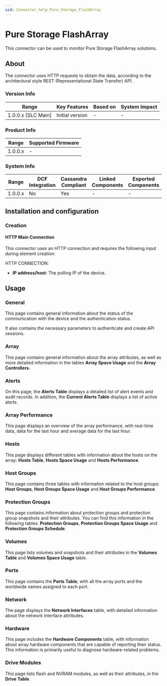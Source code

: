 ```yaml
---
uid: Connector_help_Pure_Storage_FlashArray
---
```


# Pure Storage FlashArray

This connector can be used to monitor Pure Storage FlashArray solutions.

## About

The connector uses HTTP requests to obtain the data, according to the architectural style REST (Representational State Transfer) API.

### Version Info

| Range                | Key Features     | Based on     | System Impact     |
|----------------------|------------------|--------------|-------------------|
| 1.0.0.x [SLC Main]   | Initial version  | -            | -                 |

### Product Info

| Range     | Supported Firmware     |
|-----------|------------------------|
| 1.0.0.x   | -                      |

### System Info

| Range     | DCF Integration     | Cassandra Compliant     | Linked Components     | Exported Components     |
|-----------|---------------------|-------------------------|-----------------------|-------------------------|
| 1.0.0.x   | No                  | Yes                     | -                     | -                       |

## Installation and configuration

### Creation

#### HTTP Main Connection

This connector uses an HTTP connection and requires the following input during element creation:

HTTP CONNECTION:

- **IP address/host**: The polling IP of the device.

## Usage

### General

This page contains general information about the status of the communication with the device and the authentication status.

It also contains the necessary parameters to authenticate and create API sessions.

### Array

This page contains general information about the array attributes, as well as more detailed information in the tables **Array Space Usage** and the **Array Controllers.**

### Alerts

On this page, the **Alerts Table** displays a detailed list of alert events and audit records. In addition, the **Current Alerts Table** displays a list of active alerts.

### Array Performance

This page displays an overview of the array performance, with real-time data, data for the last hour and average data for the last hour.

### Hosts

This page displays different tables with information about the hosts on the array: **Hosts Table**, **Hosts Space Usage** and **Hosts Performance**.

### Host Groups

This page contains three tables with information related to the host groups: **Host Groups**, **Host Groups Space Usage** and **Host Groups Performance**.

### Protection Groups

This page contains information about protection groups and protection group snapshots and their attributes. You can find this information in the following tables: **Protection Groups**, **Protection Groups Space Usage** and **Protection Groups Schedule**.

### Volumes

This page lists volumes and snapshots and their attributes in the **Volumes Table** and **Volumes Space Usage** table.

### Ports

This page contains the **Ports Table**, with all the array ports and the worldwide names assigned to each port.

### Network

The page displays the **Network Interfaces** table, with detailed information about the network interface attributes.

### Hardware

This page includes the **Hardware Components** table, with information about array hardware components that are capable of reporting their status. This information is primarily useful to diagnose hardware-related problems.

### Drive Modules

This page lists flash and NVRAM modules, as well as their attributes, in the **Drive Table**.
